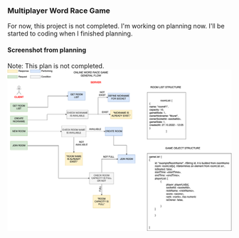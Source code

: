 ### Multiplayer Word Race Game
For now, this project is not completed. I'm working on planning now. 
I'll be started to coding when I finished planning.

#### Screenshot from planning
Note: This plan is not completed.
![Planning](online-word-race-game.drawio.png)
